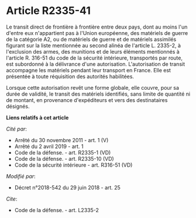 # Article R2335-41

Le transit direct de frontière à frontière entre deux pays, dont au moins l'un d'entre eux n'appartient pas à l'Union
européenne, des matériels de guerre de la catégorie A2, ou de matériels de guerre et de matériels assimilés figurant sur la
liste mentionnée au second alinéa de l'article L. 2335-2, à l'exclusion des armes, des munitions et de leurs éléments
mentionnés à l'article R. 316-51 du code de la sécurité intérieure, transportés par route, est subordonné à la délivrance
d'une autorisation. L'autorisation de transit accompagne les matériels pendant leur transport en France. Elle est présentée à
toute réquisition des autorités habilitées.

Lorsque cette autorisation revêt une forme globale, elle couvre, pour sa durée de validité, le transit des matériels
identifiés, sans limite de quantité ni de montant, en provenance d'expéditeurs et vers des destinataires désignés.

**Liens relatifs à cet article**

_Cité par_:

  - Arrêté du 30 novembre 2011 - art. 1 (V)
  - Arrêté du 2 avril 2019 - art. 1
  - Code de la défense. - art. R2335-1 (VD)
  - Code de la défense. - art. R2335-10 (VD)
  - Code de la sécurité intérieure - art. R316-51 (VD)

_Modifié par_:

  - Décret n°2018-542 du 29 juin 2018 - art. 25

_Cite_:

  - Code de la défense. - art. L2335-2
